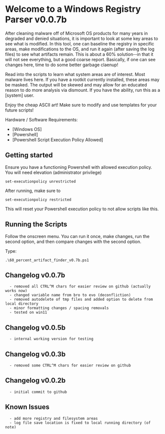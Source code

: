 # Welcome to a Windows Registry Parser v0.0.7b

After cleaning malware off of Microsoft OS products for many years in degraded and denied situations, it is important to look at some key areas to see what is modified. In this tool, one can baseline the registry in specific areas, make modifications to the OS, and run it again (after saving the log files) to see what artifacts remain. This is about a 60% solution--in that it will not see everything, but a good coarse report. Basically, if one can see changes here, time to do some better garbage claenup!

Read into the scripts to learn what system areas are of interest. Most malware lives here. If you have a rootkit currently installed, these areas may be masked. The output will be skewed and may allow for an educated reason to do more analysis via dismount. If you have the ability, run this as a [system] user.  

Enjoy the cheap ASCII art! Make sure to modify and use templates for your future scripts!

Hardware / Software Requirements:
  * [Windows OS]
  * [Powershell]
  * [Powershell Script Execution Policy Allowed]

## Getting started

Ensure you have a functioning Powershell with allowed execution policy. You will need elevation (administrator privilege)
```
set-executionpolicy unrestricted
```

After running, make sure to

```
set-executionpolicy restricted
```
This will reset your Powershell execution policy to not allow scripts like this.  

## Running the Scripts

Follow the onscreen menu. You can run it once, make changes, run the second option, and then compare changes with the second option.

Type:
```
.\60_percent_artifact_finder_v0.7b.ps1
```

## Changelog v0.0.7b
```
  - removed all CTRL^M chars for easier review on github (actually works now)
  - changed variable name from bro to evo (deconfliction)
  - removed autodelete of tmp files and added option to delete from local directory
  - minor formatting changes / spacing removals
  - tested on win11
```

## Changelog v0.0.5b
```
  - internal working version for testing
```

## Changelog v0.0.3b
```
  - removed some CTRL^M chars for easier review on github
```

## Changelog v0.0.2b
```
  - initial commit to github
```

## Known Issues
```
  - add more registry and filesystem areas
  - log file save location is fixed to local running directory (of note)
```
